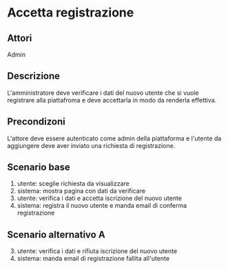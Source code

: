# Accetta registrazione

## Attori
Admin

## Descrizione
L'amministratore deve verificare i dati del nuovo utente che si vuole registrare alla piattafroma e deve accettarla in modo da renderla effettiva.

## Precondizoni
L'attore deve essere autenticato come admin della piattaforma e l'utente da aggiungere deve aver inviato una richiesta di registrazione.

## Scenario base
1) utente: sceglie richiesta da visualizzare 
2) sistema: mostra pagina con dati da verificare
3) utente: verifica i dati e accetta iscrizione del nuovo utente
4) sistema: registra il nuovo utente e manda email di conferma registrazione 

## Scenario alternativo A
3) utente: verifica i dati e rifiuta iscrizione del nuovo utente
4) sistema: manda email di registrazione fallita all'utente

